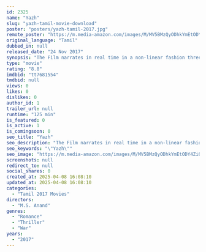 ```yaml
---
id: 2325
name: "Yazh"
slug: "yazh-tamil-movie-download"
poster: "posters/yazh-tamil-2017.jpg"
remote_poster: "https://m.media-amazon.com/images/M/MV5BMzQyODhkYmEtODY4Zi00YTBhLThkMTktNzU2YzFmYjYyZTNiXkEyXkFqcGdeQXVyMzIwMTUxODA@._V1_SX300.jpg"
original_language: "Tamil"
dubbed_in: null
released_date: "24 Nov 2017"
synopsis: "The Film narrates in real time in a non-linear fashion three interwoven stories of six main characters that are torn apart by the looming Lankan Eelam War."
type: "movie"
rating: "8.8"
imdbid: "tt7681554"
tmdbid: null
views: 0
likes: 0
dislikes: 0
author_id: 1
trailer_url: null
runtime: "125 min"
is_featured: 0
is_active: 1
is_comingsoon: 0
seo_title: "Yazh"
seo_description: "The Film narrates in real time in a non-linear fashion three interwoven stories of six main characters that are torn apart by the looming Lankan Eelam War."
seo_keywords: "\"Yazh\""
seo_image: "https://m.media-amazon.com/images/M/MV5BMzQyODhkYmEtODY4Zi00YTBhLThkMTktNzU2YzFmYjYyZTNiXkEyXkFqcGdeQXVyMzIwMTUxODA@._V1_SX300.jpg"
screenshots: null
redirect_to: null
social_shares: 0
created_at: 2025-04-08 16:08:10
updated_at: 2025-04-08 16:08:10
categories:
  - "Tamil 2017 Movies"
directors:
  - "M.S. Anand"
genres:
  - "Romance"
  - "Thriller"
  - "War"
years:
  - "2017"
---
```

